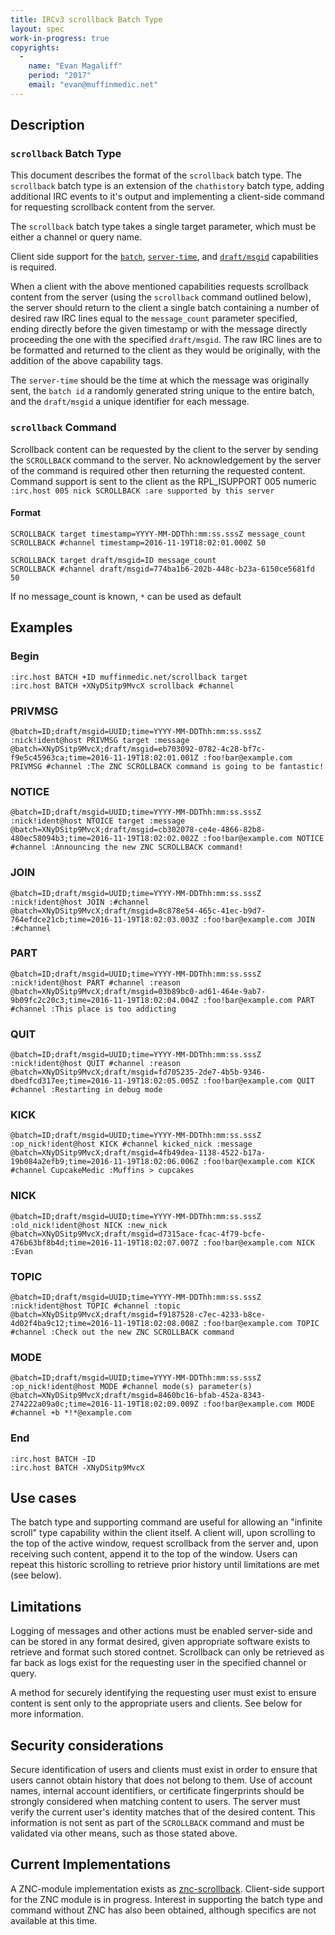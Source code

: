 ```yaml
---
title: IRCv3 scrollback Batch Type
layout: spec
work-in-progress: true
copyrights:
  -
    name: "Evan Magaliff"
    period: "2017"
    email: "evan@muffinmedic.net"
---
```

## Description
### `scrollback` Batch Type
This document describes the format of the `scrollback` batch type. The `scrollback` batch type is an extension of the `chathistory` batch type, adding additional IRC events to it's output and implementing a client-side command for requesting scrollback content from the server.

The `scrollback` batch type takes a single target parameter, which must be either a channel or query name.

Client side support for the [`batch`][batch], [`server-time`][server-time], and [`draft/msgid`](https://github.com/ircv3/ircv3-specifications/pull/285) capabilities is required.

When a client with the above mentioned capabilities requests scrollback content from the server (using the `scrollback` command outlined below), the server should return to the client a single batch containing a number of desired raw IRC lines equal to the `message_count` parameter specified, ending directly before the given timestamp or with the message directly proceeding the one with the specified `draft/msgid`. The raw IRC lines are to be formatted and returned to the client as they would be originally, with the addition of the above capability tags.

The `server-time` should be the time at which the message was originally sent, the `batch id` a randomly generated string unique to the entire batch, and the `draft/msgid` a unique identifier for each message.

### `scrollback` Command
Scrollback content can be requested by the client to the server by sending the `SCROLLBACK` command to the server. No acknowledgement by the server of the command is required other then returning the requested content. Command support is sent to the client as the RPL_ISUPPORT 005 numeric `:irc.host 005 nick SCROLLBACK :are supported by this server`

#### Format
    SCROLLBACK target timestamp=YYYY-MM-DDThh:mm:ss.sssZ message_count
    SCROLLBACK #channel timestamp=2016-11-19T18:02:01.000Z 50

    SCROLLBACK target draft/msgid=ID message_count
    SCROLLBACK #channel draft/msgid=774ba1b6-202b-448c-b23a-6150ce5681fd 50

If no message_count is known, `*` can be used as default

## Examples

### Begin
    :irc.host BATCH +ID muffinmedic.net/scrollback target
    :irc.host BATCH +XNyDSitp9MvcX scrollback #channel
### PRIVMSG
    @batch=ID;draft/msgid=UUID;time=YYYY-MM-DDThh:mm:ss.sssZ :nick!ident@host PRIVMSG target :message
    @batch=XNyDSitp9MvcX;draft/msgid=eb703092-0782-4c28-bf7c-f9e5c45963ca;time=2016-11-19T18:02:01.001Z :foo!bar@example.com PRIVMSG #channel :The ZNC SCROLLBACK command is going to be fantastic!
### NOTICE
    @batch=ID;draft/msgid=UUID;time=YYYY-MM-DDThh:mm:ss.sssZ :nick!ident@host NTOICE target :message
    @batch=XNyDSitp9MvcX;draft/msgid=cb302078-ce4e-4866-82b8-480ec58094b3;time=2016-11-19T18:02:02.002Z :foo!bar@example.com NOTICE #channel :Announcing the new ZNC SCROLLBACK command!
### JOIN
    @batch=ID;draft/msgid=UUID;time=YYYY-MM-DDThh:mm:ss.sssZ :nick!ident@host JOIN :#channel
    @batch=XNyDSitp9MvcX;draft/msgid=8c878e54-465c-41ec-b9d7-764efdce21cb;time=2016-11-19T18:02:03.003Z :foo!bar@example.com JOIN :#channel
### PART
    @batch=ID;draft/msgid=UUID;time=YYYY-MM-DDThh:mm:ss.sssZ :nick!ident@host PART #channel :reason
    @batch=XNyDSitp9MvcX;draft/msgid=03b89bc0-ad61-464e-9ab7-9b09fc2c20c3;time=2016-11-19T18:02:04.004Z :foo!bar@example.com PART #channel :This place is too addicting
### QUIT
    @batch=ID;draft/msgid=UUID;time=YYYY-MM-DDThh:mm:ss.sssZ :nick!ident@host QUIT #channel :reason
    @batch=XNyDSitp9MvcX;draft/msgid=fd705235-2de7-4b5b-9346-dbedfcd317ee;time=2016-11-19T18:02:05.005Z :foo!bar@example.com QUIT #channel :Restarting in debug mode
### KICK
    @batch=ID;draft/msgid=UUID;time=YYYY-MM-DDThh:mm:ss.sssZ :op_nick!ident@host KICK #channel kicked_nick :message
    @batch=XNyDSitp9MvcX;draft/msgid=4fb49dea-1138-4522-b17a-19b084a2efb9;time=2016-11-19T18:02:06.006Z :foo!bar@example.com KICK #channel CupcakeMedic :Muffins > cupcakes
### NICK
    @batch=ID;draft/msgid=UUID;time=YYYY-MM-DDThh:mm:ss.sssZ :old_nick!ident@host NICK :new_nick
    @batch=XNyDSitp9MvcX;draft/msgid=d7315ace-fcac-4f79-bcfe-476b63bf8b4d;time=2016-11-19T18:02:07.007Z :foo!bar@example.com NICK :Evan
### TOPIC
    @batch=ID;draft/msgid=UUID;time=YYYY-MM-DDThh:mm:ss.sssZ :nick!ident@host TOPIC #channel :topic
    @batch=XNyDSitp9MvcX;draft/msgid=f9187528-c7ec-4233-b8ce-4d02f4ba9c12;time=2016-11-19T18:02:08.008Z :foo!bar@example.com TOPIC #channel :Check out the new ZNC SCROLLBACK command
### MODE
    @batch=ID;draft/msgid=UUID;time=YYYY-MM-DDThh:mm:ss.sssZ :op_nick!ident@host MODE #channel mode(s) parameter(s)
    @batch=XNyDSitp9MvcX;draft/msgid=8460bc16-bfab-452a-8343-274222a09a0c;time=2016-11-19T18:02:09.009Z :foo!bar@example.com MODE #channel +b *!*@example.com
### End
    :irc.host BATCH -ID
    :irc.host BATCH -XNyDSitp9MvcX

## Use cases
The batch type and supporting command are useful for allowing an "infinite scroll" type capability within the client itself. A client will, upon scrolling to the top of the active window, request scrollback from the server and, upon receiving such content, append it to the top of the window. Users can repeat this historic scrolling to retrieve prior history until limitations are met (see below).

## Limitations
Logging of messages and other actions must be enabled server-side and can be stored in any format desired, given appropriate software exists to retrieve and format such stored contnet. Scrollback can only be retrieved as far back as logs exist for the requesting user in the specified channel or query.

A method for securely identifying the requesting user must exist to ensure content is sent only to the appropriate users and clients. See below for more information.

## Security considerations
Secure identification of users and clients must exist in order to ensure that users cannot obtain history that does not belong to them. Use of account names, internal account identifiers, or certificate fingerprints should be strongly considered when matching content to users. The server must verify the current user's identity matches that of the desired content. This information is not sent as part of the `SCROLLBACK` command and must be validated via other means, such as those stated above.

## Current Implementations
A ZNC-module implementation exists as [znc-scrollback](https://github.com/MuffinMedic/znc-scrollback). Client-side support for the ZNC module is in progress. Interest in supporting the batch type and command without ZNC has also been obtained, although specifics are not available at this time.

[batch]: ../batch-3.2.html
[chathistory]: chathistory-3.3.html
[server-time]: ../server-time-3.2.html

